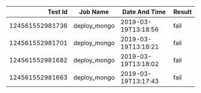 |    Test Id    |  Job Name  |   Date And Time   |Result |
|--------------:|------------|-------------------|-------|
|124561552981736|deploy_mongo|2019-03-19T13:18:56|fail   |
|124561552981701|deploy_mongo|2019-03-19T13:18:21|fail   |
|124561552981682|deploy_mongo|2019-03-19T13:18:02|fail   |
|124561552981663|deploy_mongo|2019-03-19T13:17:43|fail   |

